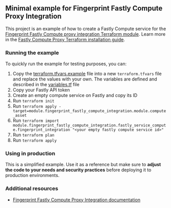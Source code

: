 ## Minimal example for Fingerprint Fastly Compute Proxy Integration

This project is an example of how to create a Fastly Compute service for the [Fingerprint Fastly Compute proxy integration Terraform module](https://github.com/fingerprintjs/terraform-fastly-fingerprint-compute-proxy-integration).
Learn more in the [Fastly Compute Proxy Terraform installation guide](https://dev.fingerprint.com/docs/deploy-fastly-compute-using-terraform).

### Running the example

To quickly run the example for testing purposes, you can:

1. Copy the [terraform.tfvars.example](./terraform.tfvars.example) file into a new `terraform.tfvars` file and replace the values with your own. The variables are defined and described in the [variables.tf](./variables.tf) file
2. Copy your Fastly API token
3. Create an empty compute service on Fastly and copy its ID
4. Run `terraform init`
5. Run `terraform apply -target=module.fingerprint_fastly_compute_integration.module.compute_asset`
6. Run `terraform import module.fingerprint_fastly_compute_integration.fastly_service_compute.fingerprint_integration "<your empty fastly compute service id>"`
7. Run `terraform plan`
8. Run `terraform apply`

### Using in production

This is a simplified example. Use it as a reference but make sure to **adjust the code to your needs and security practices** before deploying it to production environments.

### Additional resources

- [Fingerprint Fastly Compute Proxy Integration documentation](https://dev.fingerprint.com/docs/fastly-compute-proxy-integration)
